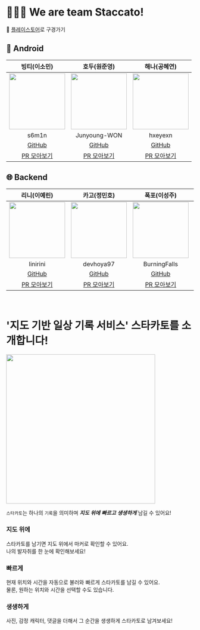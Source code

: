 # 🧑‍🤝‍🧑 We are team Staccato!

🤩 [플레이스토어](https://play.google.com/store/apps/details?id=com.on.staccato)로 구경가기


## 📱 Android
|빙티(이소민)|호두(원준영)|해나(공혜연)|
|:---:|:---:|:---:|
|<img src="https://ca.slack-edge.com/TFELTJB7V-U06GUARB6PM-5a713d81370a-512" width="150" height="150">|<img src="https://ca.slack-edge.com/TFELTJB7V-U06GUE1QFFU-32dc89270308-512" width="150" height="150">|<img src="https://ca.slack-edge.com/TFELTJB7V-U06GMQPSPDL-1bdc78fac7b6-512" width="150" height="150">|
|s6m1n|Junyoung-WON|hxeyexn|
|[GitHub](https://github.com/s6m1n)|[GitHub](https://github.com/Junyoung-WON)|[GitHub](https://github.com/hxeyexn)|
|[PR 모아보기](https://github.com/woowacourse-teams/2024-staccato/pulls?q=is%3Apr+assignee%3As6m1n)|[PR 모아보기](https://github.com/woowacourse-teams/2024-staccato/pulls?q=is%3Apr+assignee%3AJunyoung-WON+)|[PR 모아보기](https://github.com/woowacourse-teams/2024-staccato/pulls?q=is%3Apr+assignee%3Ahxeyexn)|


## 🌐 Backend
|리니(이예린)|카고(정민호)|폭포(이성주)|호티(윤주호)|
|:---:|:---:|:---:|:---:|
|<img src="https://ca.slack-edge.com/TFELTJB7V-U06GMQUAT70-410e342eb43f-512" width="150" height="150">|<img src="https://ca.slack-edge.com/TFELTJB7V-U06GMQV264E-f483078a2fc5-512" width="150" height="150">|<img src="https://ca.slack-edge.com/TFELTJB7V-U06GRGE7DNH-cd8e7f5322b1-512" width="150" height="150">|<img src="https://ca.slack-edge.com/TFELTJB7V-U06GUAX1PFD-0e000c1755a3-512" width="150" height="150">|
|linirini|devhoya97|BurningFalls|Ho-Tea|
|[GitHub](https://github.com/linirini)|[GitHub](https://github.com/devhoya97)|[GitHub](https://github.com/BurningFalls)|[GitHub](https://github.com/Ho-Tea)|
|[PR 모아보기](https://github.com/woowacourse-teams/2024-staccato/pulls?q=is%3Apr+assignee%3Alinirini)|[PR 모아보기](https://github.com/woowacourse-teams/2024-staccato/pulls?q=is%3Apr+assignee%3Adevhoya97)|[PR 모아보기](https://github.com/woowacourse-teams/2024-staccato/pulls?q=is%3Apr+assignee%3ABurningFalls)|[PR 모아보기](https://github.com/woowacourse-teams/2024-staccato/pulls?q=is%3Apr+assignee%3AHo-Tea)|


<br>

# '지도 기반 일상 기록 서비스' 스타카토를 소개합니다!
<img src="https://github.com/user-attachments/assets/3565643f-6120-43b4-916e-e8ba93abc348" width="400">

`스타카토`는 하나의 `기록`을 의미하며 ***지도 위에*** ***빠르고*** ***생생하게*** 남길 수 있어요! 

### 지도 위에
스타카토를 남기면 지도 위에서 마커로 확인할 수 있어요.  
나의 발자취를 한 눈에 확인해보세요!

### 빠르게
현재 위치와 시간을 자동으로 불러와 빠르게 스타카토를 남길 수 있어요.  
물론, 원하는 위치와 시간을 선택할 수도 있습니다.  

### 생생하게
사진, 감정 캐릭터, 댓글을 더해서 그 순간을 생생하게 스타카토로 남겨보세요! 
